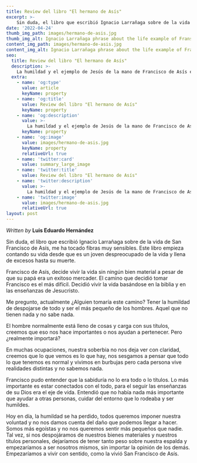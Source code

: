 ```yaml
---
title: Review del libro "El hermano de Asís"
excerpt: >-
    Sin duda, el libro que escribió Ignacio Larrañaga sobre de la vida de San Francisco de Asís, me ha tocado fibras muy sensibles. Este libro empieza contando su vida desde que es un joven despreocupado de la vida y llena de excesos hasta su muerte.
date: '2022-04-24'
thumb_img_path: images/hermano-de-asis.jpg
thumb_img_alt: Ignacio Larrañaga phrase about the life example of Franscisco de Asís and his god loved.  
content_img_path: images/hermano-de-asis.jpg
content_img_alt: Ignacio Larrañaga phrase about the life example of Franscisco de Asís and his god loved.
seo:
  title: Review del libro "El hermano de Asís"
  description: >-
    La humildad y el ejemplo de Jesús de la mano de Francisco de Asís en el libro de Fray Ignacio Larrañaga.
  extra:
    - name: 'og:type'
      value: article
      keyName: property
    - name: 'og:title'
      value: Review del libro "El hermano de Asís"
      keyName: property
    - name: 'og:description'
      value: >-
        La humildad y el ejemplo de Jesús de la mano de Francisco de Asís en el libro de Fray Ignacio Larrañaga.
      keyName: property
    - name: 'og:image'
      value: images/hermano-de-asis.jpg
      keyName: property
      relativeUrl: true
    - name: 'twitter:card'
      value: summary_large_image
    - name: 'twitter:title'
      value: Review del libro "El hermano de Asís"
    - name: 'twitter:description'
      value: >-
        La humildad y el ejemplo de Jesús de la mano de Francisco de Asís en el libro de Fray Ignacio Larrañaga.
    - name: 'twitter:image'
      value: images/hermano-de-asis.jpg
      relativeUrl: true
layout: post
---
```


*Written by* **Luis Eduardo Hernández**

Sin duda, el libro que escribió Ignacio Larrañaga sobre de la vida de San Francisco de Asís, me ha tocado fibras muy sensibles. Este libro empieza contando su vida desde que es un joven despreocupado de la vida y llena de excesos hasta su muerte.

Francisco de Asís, decide vivir la vida sin ningún bien material a pesar de que su papá era un exitoso mercader. El camino que decidió tomar Francisco es el más difícil. Decidió vivir la vida basándose en la biblia y en las enseñanzas de Jesucristo.

Me pregunto, actualmente ¿Alguien tomaría este camino? Tener la humildad de despojarse de todo y ser el más pequeño de los hombres. Aquel que no tienen nada y no sabe nada.

El hombre normalmente está lleno de cosas y carga con sus títulos, creemos que eso nos hace importantes o nos ayudan a pertenecer. Pero ¿realmente importará?

En muchas ocupaciones, nuestra soberbia no nos deja ver con claridad, creemos que lo que vemos es lo que hay, nos sesgamos a pensar que todo lo que tenemos es normal y vivimos en burbujas pero cada persona vive realidades distintas y no sabemos nada.

Francisco pudo entender que la sabiduría no lo era todo o lo títulos. Lo más importante es estar conectados con el todo, para el seguir las enseñanzas de su Dios era el eje de vida. Entendió que no había nada más importante que ayudar a otras personas, cuidar del entorno que lo rodeaba y ser humildes.

Hoy en día, la humildad se ha perdido, todos queremos imponer nuestra voluntad y no nos damos cuenta del daño que podemos llegar a hacer. Somos más egoístas y no nos queremos sentir más pequeños que nadie.
Tal vez, si nos despojáramos de nuestros bienes materiales y nuestros títulos personales, dejaríamos de tener tanto peso sobre nuestra espalda y empezaríamos a ser nosotros mismos, sin importar la opinión de los demás. Empezaríamos a vivir con sentido, como la vivió San Francisco de Asís.

